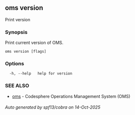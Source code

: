 ## oms version

Print version

### Synopsis

Print current version of OMS.

```
oms version [flags]
```

### Options

```
  -h, --help   help for version
```

### SEE ALSO

* [oms](oms.md)	 - Codesphere Operations Management System (OMS)

###### Auto generated by spf13/cobra on 14-Oct-2025
